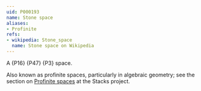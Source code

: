 ```yaml
---
uid: P000193
name: Stone space
aliases:
- Profinite
refs:
- wikipedia: Stone_space
  name: Stone space on Wikipedia
---
```

A {P16} {P47} {P3} space.

Also known as profinite spaces, particularly in algebraic geometry; see the section on [Profinite spaces](https://stacks.math.columbia.edu/tag/08ZW) at the Stacks project.
